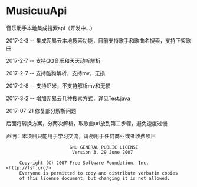 # MusicuuApi
音乐助手本地集成搜索api（开发中...）

2017-2-3 --
集成网易云本地搜索功能，目前支持歌手和歌曲名搜索，支持下架歌曲

2017-2-7 --
支持QQ音乐和天天动听解析

2017-2-7 --
支持酷狗解析，支持mv，无损

2017-2-8 --
支持虾米，不支持解析mv和无损

2017-3-2 -- 
增加网易云几种搜索方式，详见Test.java

2017-07-21
修复部分解析问题

后面将转换方案，分两次解析，取歌曲url放到第二步骤，避免速度过慢

声明：本项目只能用于学习交流，请勿用于任何商业或者收费项目
```
                        GNU GENERAL PUBLIC LICENSE
                         Version 3, 29 June 2007

     Copyright (C) 2007 Free Software Foundation, Inc. <http://fsf.org/>
     Everyone is permitted to copy and distribute verbatim copies
     of this license document, but changing it is not allowed.
```
